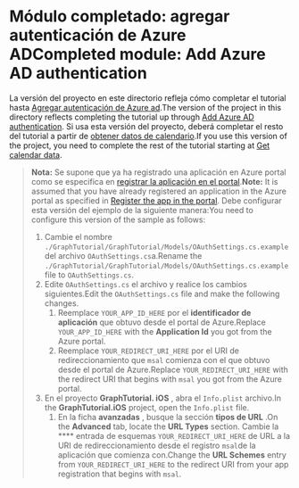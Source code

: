 # <a name="completed-module-add-azure-ad-authentication"></a><span data-ttu-id="77525-101">Módulo completado: agregar autenticación de Azure AD</span><span class="sxs-lookup"><span data-stu-id="77525-101">Completed module: Add Azure AD authentication</span></span>

<span data-ttu-id="77525-102">La versión del proyecto en este directorio refleja cómo completar el tutorial hasta [Agregar autenticación de Azure ad](https://docs.microsoft.com/graph/tutorials/xamarin?tutorial-step=3).</span><span class="sxs-lookup"><span data-stu-id="77525-102">The version of the project in this directory reflects completing the tutorial up through [Add Azure AD authentication](https://docs.microsoft.com/graph/tutorials/xamarin?tutorial-step=3).</span></span> <span data-ttu-id="77525-103">Si usa esta versión del proyecto, deberá completar el resto del tutorial a partir de [obtener datos de calendario](https://docs.microsoft.com/graph/tutorials/xamarin?tutorial-step=4).</span><span class="sxs-lookup"><span data-stu-id="77525-103">If you use this version of the project, you need to complete the rest of the tutorial starting at [Get calendar data](https://docs.microsoft.com/graph/tutorials/xamarin?tutorial-step=4).</span></span>

> <span data-ttu-id="77525-104">**Nota:** Se supone que ya ha registrado una aplicación en Azure portal como se especifica en [registrar la aplicación en el portal](https://docs.microsoft.com/graph/tutorials/xamarin?tutorial-step=2).</span><span class="sxs-lookup"><span data-stu-id="77525-104">**Note:** It is assumed that you have already registered an application in the Azure portal as specified in [Register the app in the portal](https://docs.microsoft.com/graph/tutorials/xamarin?tutorial-step=2).</span></span> <span data-ttu-id="77525-105">Debe configurar esta versión del ejemplo de la siguiente manera:</span><span class="sxs-lookup"><span data-stu-id="77525-105">You need to configure this version of the sample as follows:</span></span>
>
> 1. <span data-ttu-id="77525-106">Cambie el nombre `./GraphTutorial/GraphTutorial/Models/OAuthSettings.cs.example` del archivo `OAuthSettings.cs`a.</span><span class="sxs-lookup"><span data-stu-id="77525-106">Rename the `./GraphTutorial/GraphTutorial/Models/OAuthSettings.cs.example` file to `OAuthSettings.cs`.</span></span>
> 1. <span data-ttu-id="77525-107">Edite `OAuthSettings.cs` el archivo y realice los cambios siguientes.</span><span class="sxs-lookup"><span data-stu-id="77525-107">Edit the `OAuthSettings.cs` file and make the following changes.</span></span>
>     1. <span data-ttu-id="77525-108">Reemplace `YOUR_APP_ID_HERE` por el **identificador de aplicación** que obtuvo desde el portal de Azure.</span><span class="sxs-lookup"><span data-stu-id="77525-108">Replace `YOUR_APP_ID_HERE` with the **Application Id** you got from the Azure portal.</span></span>
>     1. <span data-ttu-id="77525-109">Reemplace `YOUR_REDIRECT_URI_HERE` por el URI de redireccionamiento que `msal` comienza con el que obtuvo desde el portal de Azure.</span><span class="sxs-lookup"><span data-stu-id="77525-109">Replace `YOUR_REDIRECT_URI_HERE` with the redirect URI that begins with `msal` you got from the Azure portal.</span></span>
> 1. <span data-ttu-id="77525-110">En el proyecto **GraphTutorial. iOS** , abra el `Info.plist` archivo.</span><span class="sxs-lookup"><span data-stu-id="77525-110">In the **GraphTutorial.iOS** project, open the `Info.plist` file.</span></span>
>     1. <span data-ttu-id="77525-111">En la ficha **avanzadas** , busque la sección **tipos de URL** .</span><span class="sxs-lookup"><span data-stu-id="77525-111">On the **Advanced** tab, locate the **URL Types** section.</span></span> <span data-ttu-id="77525-112">Cambie la \*\*\*\* entrada de esquemas `YOUR_REDIRECT_URI_HERE` de URL a la URI de redireccionamiento desde el registro `msal`de la aplicación que comienza con.</span><span class="sxs-lookup"><span data-stu-id="77525-112">Change the **URL Schemes** entry from `YOUR_REDIRECT_URI_HERE` to the redirect URI from your app registration that begins with `msal`.</span></span>